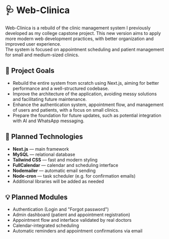 # 🩺 Web-Clinica 

Web-Clinica is a rebuild of the clinic management system I previously developed as my college capstone project. This new version aims to apply more modern web development practices, with better organization and improved user experience.  
The system is focused on appointment scheduling and patient management for small and medium-sized clinics.

## 🎯 Project Goals

- Rebuild the entire system from scratch using Next.js, aiming for better performance and a well-structured codebase.  
- Improve the architecture of the application, avoiding messy solutions and facilitating future maintenance.  
- Enhance the authentication system, appointment flow, and management of users and patients, with a focus on small clinics.  
- Prepare the foundation for future updates, such as potential integration with AI and WhatsApp messaging.

## 🧱 Planned Technologies

- **Next.js** — main framework
- **MySQL** — relational database
- **Tailwind CSS** — fast and modern styling
- **FullCalendar** — calendar and scheduling interface
- **Nodemailer** — automatic email sending
- **Node-cron** — task scheduler (e.g. for confirmation emails)
- Additional libraries will be added as needed

## 💡 Planned Modules

- Authentication (Login and "Forgot password")
- Admin dashboard (patient and appointment registration)
- Appointment flow and interface validated by real doctors
- Calendar-integrated scheduling
- Automatic reminders and appointment confirmations via email
